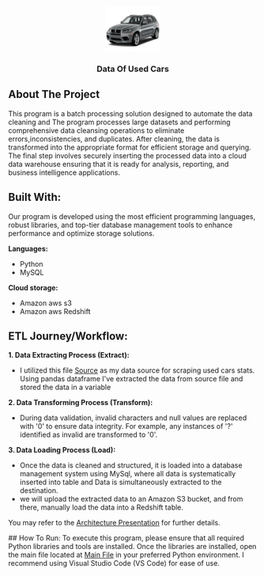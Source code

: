 <div align="center">
    <img src="Image/bmw-png.png" alt="Logo" width="110" height="90">
</div>

<h3 align="center">Data Of Used Cars</h3>

## About The Project
This program is a batch processing solution designed to automate the data cleaning and The program processes large datasets and performing comprehensive data cleansing operations to eliminate errors,inconsistencies, and duplicates. After cleaning, the data is transformed into the appropriate format for efficient storage and querying. The final step involves securely inserting the processed data into a cloud data warehouse ensuring that it is ready for analysis, reporting, and business intelligence applications.

## Built With:
<p>Our program is developed using the most efficient programming languages, robust libraries, and top-tier database management tools to enhance performance and optimize storage solutions.</p>

<b>Languages:</b>
<ul>
    <li>Python</li>
    <li>MySQL</li>
</ul>
<p><b>Cloud storage:</b></p>
<ul>
    <li>Amazon aws s3</li>
    <li>Amazon aws Redshift</li>
</ul>

## ETL Journey/Workflow:
<p><b>1. Data Extracting Process (Extract):</b></p>
<ul><li>I utilized this file <a href='data/used_cars_data.csv'> Source</a> as my data source for scraping used cars stats. Using pandas dataframe I've extracted the data from source file and stored the data in a variable
</li></ul>
<p><b>2. Data Transforming Process (Transform):</b></p>
<ul>
    <li>
        During data validation, invalid characters and null values are replaced with '0' to ensure data integrity. For example, any instances of '?' identified as invalid are transformed to '0'.
    </li>
</ul>
<p><b>3. Data Loading Process (Load):</b></p>
<ul>
    <li>
        Once the data is cleaned and structured, it is loaded into a database management system using MySql, where all data is systematically inserted into table and Data is simultaneously extracted to the destination.
    </li>
    <li>
        we will upload the extracted data to an Amazon S3 bucket, and from there, manually load the data into a Redshift table.
    </li>
</ul>
<p>You may refer to the <a href='Architecture/Architecture.pdf'>Architecture Presentation</a> for further details.</p>
## How To Run:
To execute this program, please ensure that all required Python libraries and tools are installed. Once the libraries are installed, open the main file located at <a href="main.py"> Main File</a> in your preferred Python environment. I recommend using Visual Studio Code (VS Code) for ease of use.

